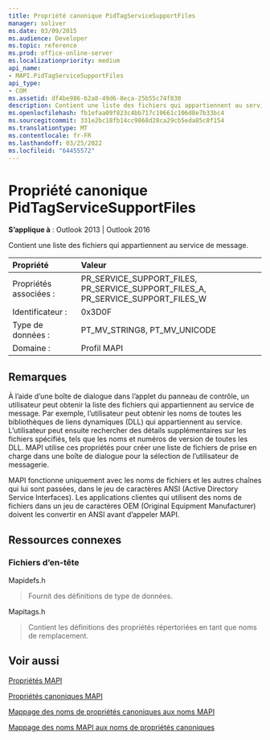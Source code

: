 ```yaml
---
title: Propriété canonique PidTagServiceSupportFiles
manager: soliver
ms.date: 03/09/2015
ms.audience: Developer
ms.topic: reference
ms.prod: office-online-server
ms.localizationpriority: medium
api_name:
- MAPI.PidTagServiceSupportFiles
api_type:
- COM
ms.assetid: df4be986-62a8-49d6-8eca-25b55c74f830
description: Contient une liste des fichiers qui appartiennent au service de message. MAPI fonctionne uniquement avec les noms de fichiers et les autres chaînes qui lui sont passées, dans le jeu de caractères ANSI.
ms.openlocfilehash: fb1efaa09f823c4bb717c10661c106d8e7b33bc4
ms.sourcegitcommit: 331e2bc18fb14cc9868d28ca29cb5eda85c8f154
ms.translationtype: MT
ms.contentlocale: fr-FR
ms.lasthandoff: 03/25/2022
ms.locfileid: "64455572"
---
```

# <a name="pidtagservicesupportfiles-canonical-property"></a>Propriété canonique PidTagServiceSupportFiles

  
  
**S’applique à** : Outlook 2013 | Outlook 2016 
  
Contient une liste des fichiers qui appartiennent au service de message.
  
|Propriété |Valeur |
|:-----|:-----|
|Propriétés associées :  <br/> |PR_SERVICE_SUPPORT_FILES, PR_SERVICE_SUPPORT_FILES_A, PR_SERVICE_SUPPORT_FILES_W  <br/> |
|Identificateur :  <br/> |0x3D0F  <br/> |
|Type de données :  <br/> |PT_MV_STRING8, PT_MV_UNICODE  <br/> |
|Domaine :  <br/> |Profil MAPI  <br/> |
   
## <a name="remarks"></a>Remarques

À l’aide d’une boîte de dialogue dans l’applet du panneau de contrôle, un utilisateur peut obtenir la liste des fichiers qui appartiennent au service de message. Par exemple, l’utilisateur peut obtenir les noms de toutes les bibliothèques de liens dynamiques (DLL) qui appartiennent au service. L’utilisateur peut ensuite rechercher des détails supplémentaires sur les fichiers spécifiés, tels que les noms et numéros de version de toutes les DLL. MAPI utilise ces propriétés pour créer une liste de fichiers de prise en charge dans une boîte de dialogue pour la sélection de l’utilisateur de messagerie.
  
MAPI fonctionne uniquement avec les noms de fichiers et les autres chaînes qui lui sont passées, dans le jeu de caractères ANSI (Active Directory Service Interfaces). Les applications clientes qui utilisent des noms de fichiers dans un jeu de caractères OEM (Original Equipment Manufacturer) doivent les convertir en ANSI avant d’appeler MAPI.
  
## <a name="related-resources"></a>Ressources connexes

### <a name="header-files"></a>Fichiers d’en-tête

Mapidefs.h
  
> Fournit des définitions de type de données.
    
Mapitags.h
  
> Contient les définitions des propriétés répertoriées en tant que noms de remplacement.
    
## <a name="see-also"></a>Voir aussi



[Propriétés MAPI](mapi-properties.md)
  
[Propriétés canoniques MAPI](mapi-canonical-properties.md)
  
[Mappage des noms de propriétés canoniques aux noms MAPI](mapping-canonical-property-names-to-mapi-names.md)
  
[Mappage des noms MAPI aux noms de propriétés canoniques](mapping-mapi-names-to-canonical-property-names.md)

